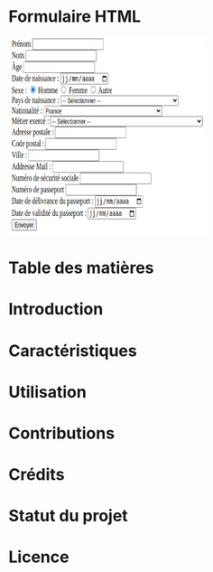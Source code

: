 # Formulaire HTML

<img src="/pics/form-html.png" width="350" height="350">

# Table des matières

# Introduction

# Caractéristiques

# Utilisation

# Contributions

# Crédits

# Statut du projet

# Licence
